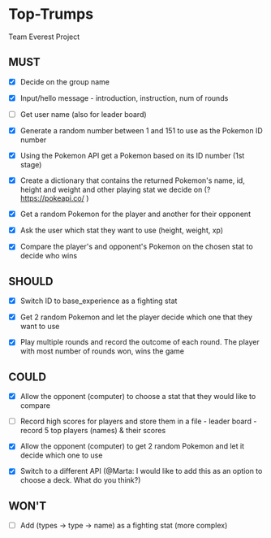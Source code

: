 # Top-Trumps
 Team Everest Project

## MUST

- [x] Decide on the group name
- [x] Input/hello message - introduction, instruction, num of rounds
- [ ] Get user name (also for leader board)
- [x] Generate a random number between 1 and 151 to use as the Pokemon ID number
- [x] Using the Pokemon API get a Pokemon based on its ID number (1st stage)
- [x] Create a dictionary that contains the returned Pokemon's name, id, height and weight and other playing stat we decide on (?https://pokeapi.co/ )
- [x] Get a random Pokemon for the player and another for their opponent
- [x] Ask the user which stat they want to use (height, weight, xp)
- [x] Compare the player's and opponent's Pokemon on the chosen stat to decide who wins


## SHOULD
- [x] Switch ID to base_experience as a fighting stat
- [x] Get 2 random Pokemon and let the player decide which one that they want to use
- [x] Play multiple rounds and record the outcome of each round. The player with most number of rounds won, wins the game


## COULD
- [x] Allow the opponent (computer) to choose a stat that they would like to compare
- [ ] Record high scores for players and store them in a file - leader board - record 5 top players (names) & their scores
- [x] Allow the opponent (computer) to get 2 random Pokemon and let it decide which one to use
- [x] Switch to a different API (@Marta: I would like to add this as an option to choose a deck. What do you think?)


## WON'T
- [ ] Add (types -> type -> name) as a fighting stat (more complex)
